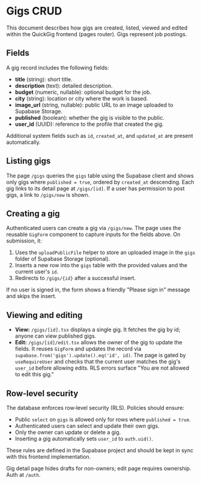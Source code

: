 # Gigs CRUD

This document describes how gigs are created, listed, viewed and edited within the QuickGig frontend (pages router). Gigs represent job postings.

## Fields

A gig record includes the following fields:

- **title** (string): short title.
- **description** (text): detailed description.
- **budget** (numeric, nullable): optional budget for the job.
- **city** (string): location or city where the work is based.
- **image_url** (string, nullable): public URL to an image uploaded to Supabase Storage.
- **published** (boolean): whether the gig is visible to the public.
- **user_id** (UUID): reference to the profile that created the gig.

Additional system fields such as `id`, `created_at`, and `updated_at` are present automatically.

## Listing gigs

The page `/gigs` queries the `gigs` table using the Supabase client and shows only gigs where `published = true`, ordered by `created_at` descending. Each gig links to its detail page at `/gigs/[id]`. If a user has permission to post gigs, a link to `/gigs/new` is shown.

## Creating a gig

Authenticated users can create a gig via `/gigs/new`. The page uses the reusable `GigForm` component to capture inputs for the fields above. On submission, it:

1. Uses the `uploadPublicFile` helper to store an uploaded image in the `gigs` folder of Supabase Storage (optional).
2. Inserts a new row into the `gigs` table with the provided values and the current user's `id`.
3. Redirects to `/gigs/{id}` after a successful insert.

If no user is signed in, the form shows a friendly "Please sign in" message and skips the insert.

## Viewing and editing

- **View:** `/gigs/[id].tsx` displays a single gig. It fetches the gig by id; anyone can view published gigs.
- **Edit:** `/gigs/[id]/edit.tsx` allows the owner of the gig to update the fields. It reuses `GigForm` and updates the record via `supabase.from('gigs').update().eq('id', id)`. The page is gated by `useRequireUser` and checks that the current user matches the gig's `user_id` before allowing edits.
  RLS errors surface "You are not allowed to edit this gig."

## Row‑level security

The database enforces row‑level security (RLS). Policies should ensure:

- Public `select` on `gigs` is allowed only for rows where `published = true`.
- Authenticated users can select and update their own gigs.
- Only the owner can update or delete a gig.
- Inserting a gig automatically sets `user_id` to `auth.uid()`.

These rules are defined in the Supabase project and should be kept in sync with this frontend implementation.

Gig detail page hides drafts for non-owners; edit page requires ownership. Auth at `/auth`.
